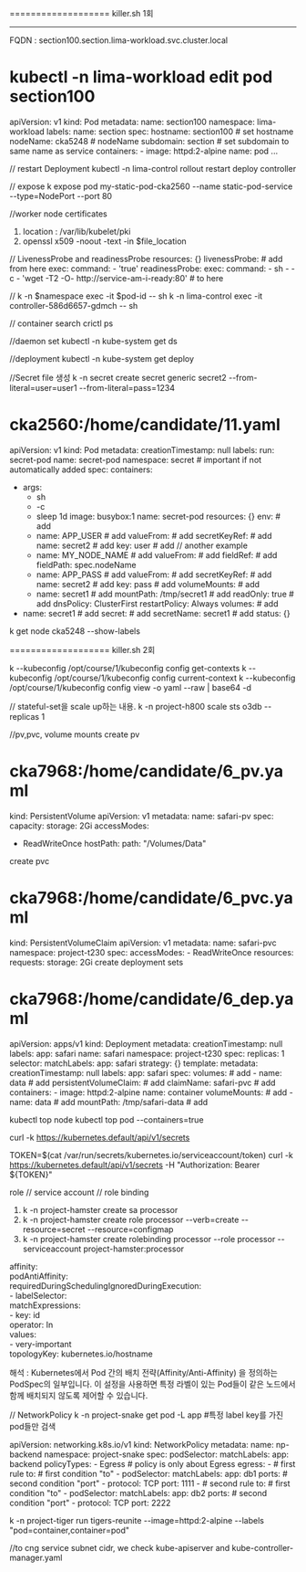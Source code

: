 =================== killer.sh 1회

---
FQDN : section100.section.lima-workload.svc.cluster.local
# kubectl -n lima-workload edit pod section100
apiVersion: v1
kind: Pod
metadata:
  name: section100
  namespace: lima-workload
  labels:
    name: section
spec:
  hostname: section100  # set hostname
  nodeName: cka5248     # nodeName
  subdomain: section    # set subdomain to same name as service
  containers:
    - image: httpd:2-alpine
      name: pod
...

// restart Deployment
kubectl -n lima-control rollout restart deploy controller

// expose
k expose pod my-static-pod-cka2560 --name static-pod-service --type=NodePort --port 80

//worker node certificates
1. location : /var/lib/kubelet/pki
2. openssl x509 -noout -text -in $file_location


// LivenessProbe and readinessProbe
    resources: {}
    livenessProbe:                                      # add from here
      exec:
        command:
        - 'true'
    readinessProbe:
      exec:
        command:
        - sh
        - -c
        - 'wget -T2 -O- http://service-am-i-ready:80'   # to here
  
  // k -n $namespace exec -it $pod-id -- sh
  k -n lima-control exec -it controller-586d6657-gdmch -- sh

// container search 
crictl ps

//daemon set
 kubectl -n kube-system get ds

//deployment
kubectl -n kube-system get deploy

//Secret file 생성
 k -n secret create secret generic secret2 --from-literal=user=user1 --from-literal=pass=1234

# cka2560:/home/candidate/11.yaml
apiVersion: v1
kind: Pod
metadata:
  creationTimestamp: null
  labels:
    run: secret-pod
  name: secret-pod
  namespace: secret                       # important if not automatically added
spec:
  containers:
  - args:
    - sh
    - -c
    - sleep 1d
    image: busybox:1
    name: secret-pod
    resources: {}
    env:                                  # add
    - name: APP_USER                      # add
      valueFrom:                          # add
        secretKeyRef:                     # add
          name: secret2                   # add
          key: user                       # add
    // another example 
    - name: MY_NODE_NAME                                                          # add
      valueFrom:                                                                  # add
        fieldRef:                                                                 # add
          fieldPath: spec.nodeName     
    - name: APP_PASS                      # add
      valueFrom:                          # add
        secretKeyRef:                     # add
          name: secret2                   # add
          key: pass                       # add
    volumeMounts:                         # add
    - name: secret1                       # add
      mountPath: /tmp/secret1             # add
      readOnly: true                      # add
  dnsPolicy: ClusterFirst
  restartPolicy: Always
  volumes:                                # add
  - name: secret1                         # add
    secret:                               # add
      secretName: secret1                 # add
status: {}

k get node cka5248 --show-labels

=================== killer.sh 2회

k --kubeconfig /opt/course/1/kubeconfig config get-contexts
k --kubeconfig /opt/course/1/kubeconfig config current-context
k --kubeconfig /opt/course/1/kubeconfig config view -o yaml --raw | base64 -d

// stateful-set을 scale up하는 내용. 
k -n project-h800 scale sts o3db --replicas 1



//pv,pvc, volume mounts
create pv
# cka7968:/home/candidate/6_pv.yaml
kind: PersistentVolume
apiVersion: v1
metadata:
 name: safari-pv
spec:
 capacity:
  storage: 2Gi
 accessModes:
  - ReadWriteOnce
 hostPath:
  path: "/Volumes/Data"

create pvc
# cka7968:/home/candidate/6_pvc.yaml
kind: PersistentVolumeClaim
apiVersion: v1
metadata:
  name: safari-pvc
  namespace: project-t230
spec:
  accessModes:
    - ReadWriteOnce
  resources:
    requests:
     storage: 2Gi
create deployment sets
# cka7968:/home/candidate/6_dep.yaml
apiVersion: apps/v1
kind: Deployment
metadata:
  creationTimestamp: null
  labels:
    app: safari
  name: safari
  namespace: project-t230
spec:
  replicas: 1
  selector:
    matchLabels:
      app: safari
  strategy: {}
  template:
    metadata:
      creationTimestamp: null
      labels:
        app: safari
    spec:
      volumes:                                      # add
      - name: data                                  # add
        persistentVolumeClaim:                      # add
          claimName: safari-pvc                     # add
      containers:
      - image: httpd:2-alpine
        name: container
        volumeMounts:                               # add
        - name: data                                # add
          mountPath: /tmp/safari-data               # add

kubectl top node
kubectl top pod --containers=true

curl -k https://kubernetes.default/api/v1/secrets


TOKEN=$(cat /var/run/secrets/kubernetes.io/serviceaccount/token)
curl -k https://kubernetes.default/api/v1/secrets -H "Authorization: Bearer ${TOKEN}"


role // service account // role binding
1. k -n project-hamster create sa processor
2. k -n project-hamster create role processor --verb=create --resource=secret --resource=configmap
3. k -n project-hamster create rolebinding processor --role processor --serviceaccount project-hamster:processor

affinity:                                             
  podAntiAffinity:                                    
    requiredDuringSchedulingIgnoredDuringExecution:   
    - labelSelector:                                  
        matchExpressions:                             
        - key: id                                     
          operator: In                                
          values:                                     
          - very-important                            
      topologyKey: kubernetes.io/hostname 

해석 : Kubernetes에서 Pod 간의 배치 전략(Affinity/Anti-Affinity) 을 정의하는 PodSpec의 일부입니다. 이 설정을 사용하면 특정 라벨이 있는 Pod들이 같은 노드에서 함께 배치되지 않도록 제어할 수 있습니다.


// NetworkPolicy 
 k -n project-snake get pod -L app  #특정 label key를 가진 pod들만 검색

apiVersion: networking.k8s.io/v1
kind: NetworkPolicy
metadata:
  name: np-backend
  namespace: project-snake
spec:
  podSelector:
    matchLabels:
      app: backend
  policyTypes:
    - Egress                    # policy is only about Egress
  egress:
    -                           # first rule
      to:                           # first condition "to"
      - podSelector:
          matchLabels:
            app: db1
      ports:                        # second condition "port"
      - protocol: TCP
        port: 1111
    -                           # second rule
      to:                           # first condition "to"
      - podSelector:
          matchLabels:
            app: db2
      ports:                        # second condition "port"
      - protocol: TCP
        port: 2222

k -n project-tiger run tigers-reunite --image=httpd:2-alpine --labels "pod=container,container=pod"



//to cng service subnet cidr, we check kube-apiserver and kube-controller-manager.yaml

